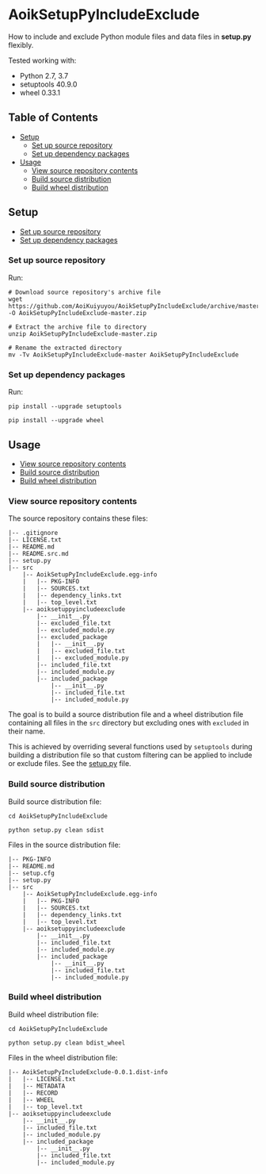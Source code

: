 # AoikSetupPyIncludeExclude
How to include and exclude Python module files and data files in
**setup.py** flexibly.

Tested working with:
- Python 2.7, 3.7
- setuptools 40.9.0
- wheel 0.33.1

## Table of Contents
- [Setup](#setup)
  - [Set up source repository](#set-up-source-repository)
  - [Set up dependency packages](#set-up-dependency-packages)
- [Usage](#usage)
  - [View source repository contents](#view-source-repository-contents)
  - [Build source distribution](#build-source-distribution)
  - [Build wheel distribution](#build-wheel-distribution)

## Setup
- [Set up source repository](#set-up-source-repository)
- [Set up dependency packages](#set-up-dependency-packages)

### Set up source repository
Run:
```
# Download source repository's archive file
wget https://github.com/AoiKuiyuyou/AoikSetupPyIncludeExclude/archive/master.zip -O AoikSetupPyIncludeExclude-master.zip

# Extract the archive file to directory
unzip AoikSetupPyIncludeExclude-master.zip

# Rename the extracted directory
mv -Tv AoikSetupPyIncludeExclude-master AoikSetupPyIncludeExclude
```

### Set up dependency packages
Run:
```
pip install --upgrade setuptools

pip install --upgrade wheel
```

## Usage
- [View source repository contents](#view-source-repository-contents)
- [Build source distribution](#build-source-distribution)
- [Build wheel distribution](#build-wheel-distribution)

### View source repository contents
The source repository contains these files:
```
|-- .gitignore
|-- LICENSE.txt
|-- README.md
|-- README.src.md
|-- setup.py
|-- src
    |-- AoikSetupPyIncludeExclude.egg-info
    |   |-- PKG-INFO
    |   |-- SOURCES.txt
    |   |-- dependency_links.txt
    |   |-- top_level.txt
    |-- aoiksetuppyincludeexclude
        |-- __init__.py
        |-- excluded_file.txt
        |-- excluded_module.py
        |-- excluded_package
        |   |-- __init__.py
        |   |-- excluded_file.txt
        |   |-- excluded_module.py
        |-- included_file.txt
        |-- included_module.py
        |-- included_package
            |-- __init__.py
            |-- included_file.txt
            |-- included_module.py
```

The goal is to build a source distribution file and a wheel distribution file containing all files in the `src` directory but excluding ones with `excluded` in their name.

This is achieved by overriding several functions used by `setuptools` during building a distribution file so that custom filtering can be applied to include or exclude files. See the [setup.py](/setup.py) file.

### Build source distribution
Build source distribution file:
```
cd AoikSetupPyIncludeExclude

python setup.py clean sdist
```

Files in the source distribution file:
```
|-- PKG-INFO
|-- README.md
|-- setup.cfg
|-- setup.py
|-- src
    |-- AoikSetupPyIncludeExclude.egg-info
    |   |-- PKG-INFO
    |   |-- SOURCES.txt
    |   |-- dependency_links.txt
    |   |-- top_level.txt
    |-- aoiksetuppyincludeexclude
        |-- __init__.py
        |-- included_file.txt
        |-- included_module.py
        |-- included_package
            |-- __init__.py
            |-- included_file.txt
            |-- included_module.py
```

### Build wheel distribution
Build wheel distribution file:
```
cd AoikSetupPyIncludeExclude

python setup.py clean bdist_wheel
```

Files in the wheel distribution file:
```
|-- AoikSetupPyIncludeExclude-0.0.1.dist-info
|   |-- LICENSE.txt
|   |-- METADATA
|   |-- RECORD
|   |-- WHEEL
|   |-- top_level.txt
|-- aoiksetuppyincludeexclude
    |-- __init__.py
    |-- included_file.txt
    |-- included_module.py
    |-- included_package
        |-- __init__.py
        |-- included_file.txt
        |-- included_module.py
```
